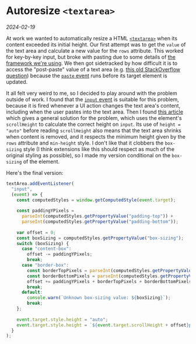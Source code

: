 # Autoresize `<textarea>`

*2024-02-19*

At work we wanted to automatically resize a HTML [`<textarea>`](https://developer.mozilla.org/en-US/docs/Web/HTML/Element/textarea) when its content exceeded its initial height.
Our first attempt was to get the `value` of the text area and calculate a new value for the `rows` attribute.
This worked for key-by-key input, but broke with pasting due to some details of [the framework we're using](https://reflex-frp.org/).
We then got sidetracked by how difficult it is to access the "post-paste" value of a text area (e.g. [this old StackOverflow question](https://stackoverflow.com/questions/9857801/how-to-get-the-new-value-of-a-textarea-input-field-on-paste)) because the [`paste` event](https://developer.mozilla.org/en-US/docs/Web/API/HTMLElement/paste_event) runs before its target element is updated.

It all felt very weird to me, so I decided to play around with the problem outside of work.
I found that the [`input` event](https://developer.mozilla.org/en-US/docs/Web/API/Element/input_event) is suitable for this problem, because it is fired whenever a UI action changes the text area's content, including when the user pastes into the text area.
Then I found [this article](https://stephanwagner.me/auto-resizing-textarea-with-vanilla-javascript) which gives a general solution for the problem, which uses the element's `scrollHeight` to calculate the correct height on `input`.
Its use of `height = "auto"` before reading `scrollHeight` also means that the text area shrinks when content is removed, and it respects the minimum height given by the `rows` attribute and `min-height` style.
I don't like that it clobbers the `box-sizing` style (I think extensions like this should respect as much of the original styling as possible), so I made my version conditional on the `box-sizing` of the element.

Here's the final version:

```javascript
textArea.addEventListener(
  "input",
  (event) => {
    const computedStyles = window.getComputedStyle(event.target);
    
    const paddingYPixels = 
      parseInt(computedStyles.getPropertyValue("padding-top")) +
      parseInt(computedStyles.getPropertyValue("padding-bottom"));
    
    var offset = 0;
    const boxSizing = computedStyles.getPropertyValue("box-sizing");
    switch (boxSizing) {
      case "content-box":
        offset -= paddingYPixels;
        break;
      case "border-box":
        const borderTopPixels = parseInt(computedStyles.getPropertyValue("border-top"));
        const borderBottomPixels = parseInt(computedStyles.getPropertyValue("border-bottom"));
        offset += paddingYPixels + borderTopPixels + borderBottomPixels;
        break;
      default:
        console.warn(`Unknown box-sizing value: ${boxSizing}`);
        break;
    };
    
    event.target.style.height = "auto";
    event.target.style.height = `${event.target.scrollHeight + offset}px`;
  }
);
```
